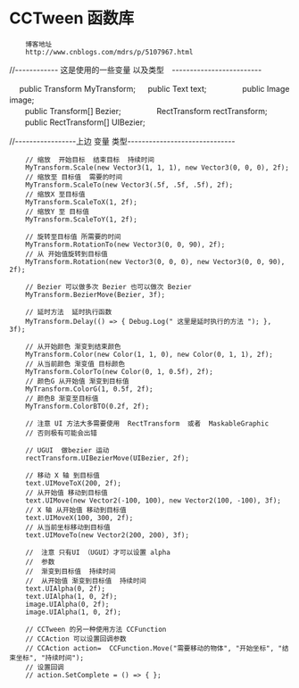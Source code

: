 # CCTween 函数库
         
        博客地址
        http://www.cnblogs.com/mdrs/p/5107967.html

//------------ 这是使用的一些变量 以及类型　-------------------------

　  public Transform MyTransform;
　  public Text text;
　　
　　public Image image;  　　       
　　public Transform[] Bezier;
　　
　　RectTransform rectTransform; 
　　public RectTransform[] UIBezier;
　　

//-----------------上边 变量 类型------------------------------


        // 缩放  开始目标  结束目标  持续时间
        MyTransform.Scale(new Vector3(1, 1, 1), new Vector3(0, 0, 0), 2f);
        // 缩放至 目标值  需要的时间
        MyTransform.ScaleTo(new Vector3(.5f, .5f, .5f), 2f);
        // 缩放X 至目标值
        MyTransform.ScaleToX(1, 2f);
        // 缩放Y 至 目标值
        MyTransform.ScaleToY(1, 2f);

        // 旋转至目标值 所需要的时间
        MyTransform.RotationTo(new Vector3(0, 0, 90), 2f);
        // 从 开始值旋转到目标值
        MyTransform.Rotation(new Vector3(0, 0, 0), new Vector3(0, 0, 90), 2f);

        // Bezier 可以做多次 Bezier 也可以做次 Bezier
        MyTransform.BezierMove(Bezier, 3f);

        // 延时方法  延时执行函数
        MyTransform.Delay(() => { Debug.Log(" 这里是延时执行的方法 "); }, 3f);

        // 从开始颜色 渐变到结束颜色
        MyTransform.Color(new Color(1, 1, 0), new Color(0, 1, 1), 2f);
        // 从当前颜色 渐变值 目标颜色
        MyTransform.ColorTo(new Color(0, 1, 0.5f), 2f);
        // 颜色G 从开始值 渐变到目标值
        MyTransform.ColorG(1, 0.5f, 2f);
        // 颜色B 渐变至目标值
        MyTransform.ColorBTO(0.2f, 2f);

        // 注意 UI 方法大多需要使用  RectTransform  或者  MaskableGraphic
        // 否则极有可能会出错

        // UGUI  做bezier 运动
        rectTransform.UIBezierMove(UIBezier, 2f);

        // 移动 X 轴 到目标值
        text.UIMoveToX(200, 2f);
        // 从开始值 移动到目标值
        text.UIMove(new Vector2(-100, 100), new Vector2(100, -100), 3f);
        // X 轴 从开始值 移动到目标值
        text.UIMoveX(100, 300, 2f);
        // 从当前坐标移动到目标值
        text.UIMoveTo(new Vector2(200, 200), 3f);

        //  注意 只有UI （UGUI）才可以设置 alpha 
        //  参数
        //  渐变到目标值  持续时间
        //  从开始值 渐变到目标值  持续时间
        text.UIAlpha(0, 2f);
        text.UIAlpha(1, 0, 2f);
        image.UIAlpha(0, 2f);
        image.UIAlpha(1, 0, 2f);

        // CCTween 的另一种使用方法 CCFunction 
        // CCAction 可以设置回调参数
        // CCAction action=  CCFunction.Move("需要移动的物体", "开始坐标", "结束坐标", "持续时间");
        // 设置回调
        // action.SetComplete = () => { };
